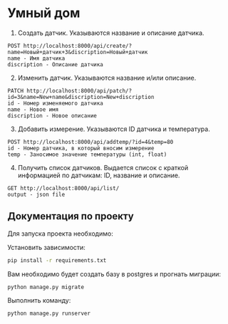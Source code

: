 # Умный дом

1. Создать датчик. Указываются название и описание датчика.
```commandline
POST http://localhost:8000/api/create/?name=Новый+датчик+3&discription=Новый+датчик
name - Имя датчика
discription - Описание датчика
```
2. Изменить датчик. Указываются название и/или описание.
```commandline
PATCH http://localhost:8000/api/patch/?id=3&name=New+name&discription=New+discription
id - Номер изменяемого датчика
name - Новое имя
discription - Новое описание
```
3. Добавить измерение. Указываются ID датчика и температура.
```commandline
POST http://localhost:8000/api/addtemp/?id=4&temp=80
id - Номер датчика, в который вносим измерение
temp - Заносимое значение температуры (int, float)
```
4. Получить список датчиков. Выдается список с краткой информацией по датчикам: ID, название и описание.
```commandline
GET http://localhost:8000/api/list/
output - json file
```


## Документация по проекту

Для запуска проекта необходимо:

Установить зависимости:

```bash
pip install -r requirements.txt
```

Вам необходимо будет создать базу в postgres и прогнать миграции:

```base
python manage.py migrate
```

Выполнить команду:

```bash
python manage.py runserver
```
